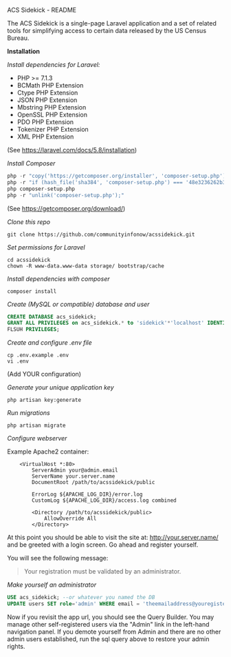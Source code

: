 ACS Sidekick - README

The ACS Sidekick is a single-page Laravel application and a set of related tools
for simplifying access to certain data released by the US Census Bureau.

**Installation**

*Install dependencies for Laravel:*
* PHP >= 7.1.3
* BCMath PHP Extension
* Ctype PHP Extension
* JSON PHP Extension
* Mbstring PHP Extension
* OpenSSL PHP Extension
* PDO PHP Extension
* Tokenizer PHP Extension
* XML PHP Extension

(See https://laravel.com/docs/5.8/installation)

*Install Composer*
```php
php -r "copy('https://getcomposer.org/installer', 'composer-setup.php');"
php -r "if (hash_file('sha384', 'composer-setup.php') === '48e3236262b34d30969dca3c37281b3b4bbe3221bda826ac6a9a62d6444cdb0dcd0615698a5cbe587c3f0fe57a54d8f5') { echo 'Installer verified'; } else { echo 'Installer corrupt'; unlink('composer-setup.php'); } echo PHP_EOL;"
php composer-setup.php
php -r "unlink('composer-setup.php');"
```

(See https://getcomposer.org/download/)

*Clone this repo*
```
git clone https://github.com/communityinfonow/acssidekick.git
```

*Set permissions for Laravel*
```
cd acssidekick
chown -R www-data.www-data storage/ bootstrap/cache
```

*Install dependencies with composer*
```
composer install
```

*Create (MySQL or compatible) database and user*
```sql
CREATE DATABASE acs_sidekick;
GRANT ALL PRIVILEGES on acs_sidekick.* to 'sidekick'*'localhost' IDENTIFIED BY 'somesecurepassword';
FLSUH PRIVILEGES;
```

*Create and configure .env file*
```
cp .env.example .env
vi .env
```
(Add YOUR configuration)

*Generate your unique application key*
```
php artisan key:generate
```

*Run migrations*
```
php artisan migrate
```

*Configure webserver*

Example Apache2 container:

```
    <VirtualHost *:80>
        ServerAdmin your@admin.email
        ServerName your.server.name
        DocumentRoot /path/to/acssidekick/public

        ErrorLog ${APACHE_LOG_DIR}/error.log
        CustomLog ${APACHE_LOG_DIR}/access.log combined

        <Directory /path/to/acssidekick/public>
            AllowOverride All
        </Directory>
```

At this point you should be able to visit the site at:
http://your.server.name/ and be greeted with a login screen.  Go ahead and register yourself.

You will see the following message:
> Your registration must be validated by an administrator.

*Make yourself an administrator*
```sql
USE acs_sidekick; --or whatever you named the DB
UPDATE users SET role='admin' WHERE email = 'theemailaddress@youregistered.with';
```

Now if you revisit the app url, you should see the Query Builder.  You may manage other self-registered users via the "Admin" link in the left-hand navigation panel.  If you demote yourself from Admin and there are no other admin users established, run the sql query above to restore your admin rights.
